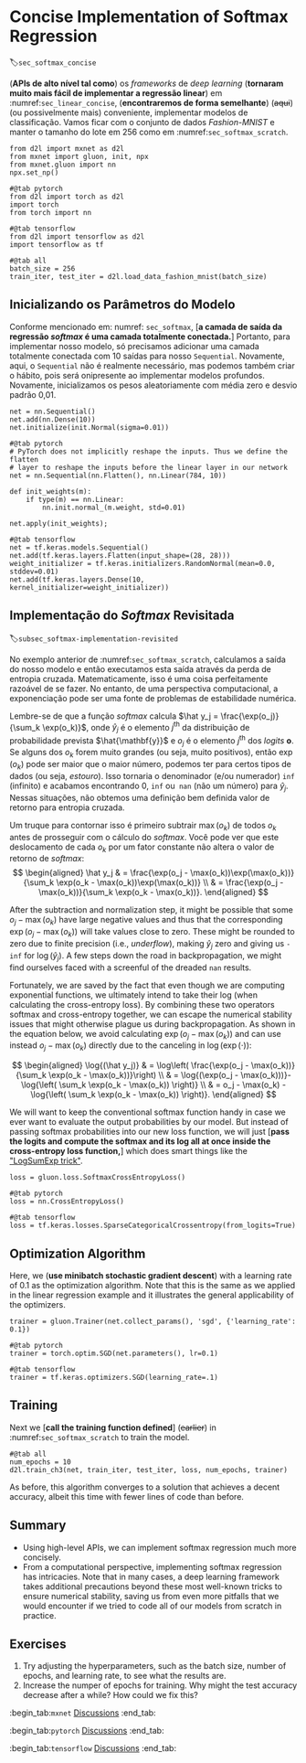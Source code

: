 # Concise Implementation of Softmax Regression
:label:`sec_softmax_concise`



(**APIs de alto nível tal como**)
os *frameworks* de *deep learning*
(**tornaram muito mais fácil de implementar a regressão linear**)
em :numref:`sec_linear_concise`,
(**encontraremos de forma semelhante**) (~~aqui~~) (ou possivelmente mais)
conveniente, implementar modelos de classificação. Vamos ficar com o conjunto de dados *Fashion-MNIST*
e manter o tamanho do lote em 256 como em :numref:`sec_softmax_scratch`.

```{.python .input}
from d2l import mxnet as d2l
from mxnet import gluon, init, npx
from mxnet.gluon import nn
npx.set_np()
```

```{.python .input}
#@tab pytorch
from d2l import torch as d2l
import torch
from torch import nn
```

```{.python .input}
#@tab tensorflow
from d2l import tensorflow as d2l
import tensorflow as tf
```

```{.python .input}
#@tab all
batch_size = 256
train_iter, test_iter = d2l.load_data_fashion_mnist(batch_size)
```

## Inicializando os Parâmetros do Modelo

Conforme mencionado em: numref: `sec_softmax`,
[**a camada de saída da regressão *softmax*
é uma camada totalmente conectada.**]
Portanto, para implementar nosso modelo,
só precisamos adicionar uma camada totalmente conectada
com 10 saídas para nosso `Sequential`.
Novamente, aqui, o `Sequential` não é realmente necessário,
mas podemos também criar o hábito, pois será onipresente
ao implementar modelos profundos.
Novamente, inicializamos os pesos aleatoriamente
com média zero e desvio padrão 0,01.

```{.python .input}
net = nn.Sequential()
net.add(nn.Dense(10))
net.initialize(init.Normal(sigma=0.01))
```

```{.python .input}
#@tab pytorch
# PyTorch does not implicitly reshape the inputs. Thus we define the flatten
# layer to reshape the inputs before the linear layer in our network
net = nn.Sequential(nn.Flatten(), nn.Linear(784, 10))

def init_weights(m):
    if type(m) == nn.Linear:
        nn.init.normal_(m.weight, std=0.01)

net.apply(init_weights);
```

```{.python .input}
#@tab tensorflow
net = tf.keras.models.Sequential()
net.add(tf.keras.layers.Flatten(input_shape=(28, 28)))
weight_initializer = tf.keras.initializers.RandomNormal(mean=0.0, stddev=0.01)
net.add(tf.keras.layers.Dense(10, kernel_initializer=weight_initializer))
```

## Implementação do *Softmax* Revisitada
:label:`subsec_softmax-implementation-revisited`


No exemplo anterior de :numref:`sec_softmax_scratch`,
calculamos a saída do nosso modelo
e então executamos esta saída através da perda de entropia cruzada.
Matematicamente, isso é uma coisa perfeitamente razoável de se fazer.
No entanto, de uma perspectiva computacional,
a exponenciação pode ser uma fonte de problemas de estabilidade numérica.

Lembre-se de que a função *softmax* calcula
$\hat y_j = \frac{\exp(o_j)}{\sum_k \exp(o_k)}$,
onde $\hat y_j$ é o elemento $j^\mathrm{th}$ da distribuição de probabilidade prevista $\hat{\mathbf{y}}$
e $o_j$ é o elemento $j^\mathrm{th}$ dos *logits*
$\mathbf{o}$.
Se alguns dos $o_k$ forem muito grandes (ou seja, muito positivos),
então $\exp(o_k)$ pode ser maior que o maior número,
podemos ter para certos tipos de dados (ou seja, *estouro*).
Isso tornaria o denominador (e/ou numerador) `inf` (infinito)
e acabamos encontrando 0, `inf` ou` nan` (não um número) para $\hat y_j$.
Nessas situações, não obtemos uma definição bem definida
valor de retorno para entropia cruzada.


Um truque para contornar isso é primeiro subtrair $\max(o_k)$
de todos $o_k$ antes de prosseguir com o cálculo do *softmax*.
Você pode ver que este deslocamento de cada $o_k$ por um fator constante
não altera o valor de retorno de *softmax*:
$$
\begin{aligned}
\hat y_j & =  \frac{\exp(o_j - \max(o_k))\exp(\max(o_k))}{\sum_k \exp(o_k - \max(o_k))\exp(\max(o_k))} \\
& = \frac{\exp(o_j - \max(o_k))}{\sum_k \exp(o_k - \max(o_k))}.
\end{aligned}
$$


After the subtraction and normalization step,
it might be possible that some $o_j - \max(o_k)$ have large negative values
and thus that the corresponding $\exp(o_j - \max(o_k))$ will take values close to zero.
These might be rounded to zero due to finite precision (i.e., *underflow*),
making $\hat y_j$ zero and giving us `-inf` for $\log(\hat y_j)$.
A few steps down the road in backpropagation,
we might find ourselves faced with a screenful
of the dreaded `nan` results.

Fortunately, we are saved by the fact that
even though we are computing exponential functions,
we ultimately intend to take their log
(when calculating the cross-entropy loss).
By combining these two operators
softmax and cross-entropy together,
we can escape the numerical stability issues
that might otherwise plague us during backpropagation.
As shown in the equation below, we avoid calculating $\exp(o_j - \max(o_k))$
and can use instead $o_j - \max(o_k)$ directly due to the canceling in $\log(\exp(\cdot))$:

$$
\begin{aligned}
\log{(\hat y_j)} & = \log\left( \frac{\exp(o_j - \max(o_k))}{\sum_k \exp(o_k - \max(o_k))}\right) \\
& = \log{(\exp(o_j - \max(o_k)))}-\log{\left( \sum_k \exp(o_k - \max(o_k)) \right)} \\
& = o_j - \max(o_k) -\log{\left( \sum_k \exp(o_k - \max(o_k)) \right)}.
\end{aligned}
$$

We will want to keep the conventional softmax function handy
in case we ever want to evaluate the output probabilities by our model.
But instead of passing softmax probabilities into our new loss function,
we will just
[**pass the logits and compute the softmax and its log
all at once inside the cross-entropy loss function,**]
which does smart things like the ["LogSumExp trick"](https://en.wikipedia.org/wiki/LogSumExp).

```{.python .input}
loss = gluon.loss.SoftmaxCrossEntropyLoss()
```

```{.python .input}
#@tab pytorch
loss = nn.CrossEntropyLoss()
```

```{.python .input}
#@tab tensorflow
loss = tf.keras.losses.SparseCategoricalCrossentropy(from_logits=True)
```

## Optimization Algorithm

Here, we (**use minibatch stochastic gradient descent**)
with a learning rate of 0.1 as the optimization algorithm.
Note that this is the same as we applied in the linear regression example
and it illustrates the general applicability of the optimizers.

```{.python .input}
trainer = gluon.Trainer(net.collect_params(), 'sgd', {'learning_rate': 0.1})
```

```{.python .input}
#@tab pytorch
trainer = torch.optim.SGD(net.parameters(), lr=0.1)
```

```{.python .input}
#@tab tensorflow
trainer = tf.keras.optimizers.SGD(learning_rate=.1)
```

## Training

Next we [**call the training function defined**] (~~earlier~~) in :numref:`sec_softmax_scratch` to train the model.

```{.python .input}
#@tab all
num_epochs = 10
d2l.train_ch3(net, train_iter, test_iter, loss, num_epochs, trainer)
```

As before, this algorithm converges to a solution
that achieves a decent accuracy,
albeit this time with fewer lines of code than before.


## Summary

* Using high-level APIs, we can implement softmax regression much more concisely.
* From a computational perspective, implementing softmax regression has intricacies. Note that in many cases, a deep learning framework takes additional precautions beyond these most well-known tricks to ensure numerical stability, saving us from even more pitfalls that we would encounter if we tried to code all of our models from scratch in practice.

## Exercises

1. Try adjusting the hyperparameters, such as the batch size, number of epochs, and learning rate, to see what the results are.
1. Increase the numper of epochs for training. Why might the test accuracy decrease after a while? How could we fix this?

:begin_tab:`mxnet`
[Discussions](https://discuss.d2l.ai/t/52)
:end_tab:

:begin_tab:`pytorch`
[Discussions](https://discuss.d2l.ai/t/53)
:end_tab:

:begin_tab:`tensorflow`
[Discussions](https://discuss.d2l.ai/t/260)
:end_tab:
<!--stackedit_data:
eyJoaXN0b3J5IjpbNzMzNzczNDg2LC0xNzQ5MTUzMjIwLC0xNj
IyMTg2ODIyXX0=
-->